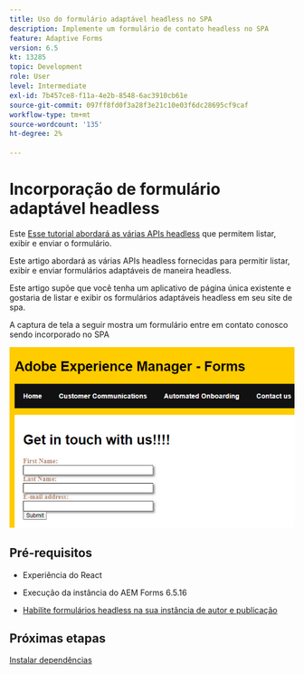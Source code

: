 ```yaml
---
title: Uso do formulário adaptável headless no SPA
description: Implemente um formulário de contato headless no SPA
feature: Adaptive Forms
version: 6.5
kt: 13285
topic: Development
role: User
level: Intermediate
exl-id: 7b457ce8-f11a-4e2b-8548-6ac3910cb61e
source-git-commit: 097ff8fd0f3a28f3e21c10e03f6dc28695cf9caf
workflow-type: tm+mt
source-wordcount: '135'
ht-degree: 2%

---
```


# Incorporação de formulário adaptável headless

Este [Esse tutorial abordará as várias APIs headless](https://opensource.adobe.com/aem-forms-af-runtime/api/#section/Introduction) que permitem listar, exibir e enviar o formulário.

Este artigo abordará as várias APIs headless fornecidas para permitir listar, exibir e enviar formulários adaptáveis de maneira headless.

Este artigo supõe que você tenha um aplicativo de página única existente e gostaria de listar e exibir os formulários adaptáveis headless em seu site de spa.

A captura de tela a seguir mostra um formulário entre em contato conosco sendo incorporado no SPA

![contact-us-form](./assets/contact-us-form.png)

## Pré-requisitos

* Experiência do React

* Execução da instância do AEM Forms 6.5.16

* [Habilite formulários headless na sua instância de autor e publicação](https://experienceleague.adobe.com/docs/experience-manager-headless-adaptive-forms/using/quick-setup/enable-headless-adaptive-forms-and-core-components.html?lang=en)

## Próximas etapas

[Instalar dependências](./install-af-react-libraries.md)
